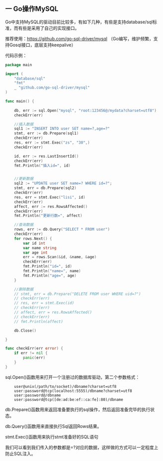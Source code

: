## 一 Go操作MySQL
Go中支持MySQL的驱动目前比较多，有如下几种，有些是支持database/sql标准，而有些是采用了自己的实现接口。  

推荐使用：https://github.com/go-sql-driver/mysql （Go编写，维护频繁，支持Gosql接口，底层支持keepalive）

代码示例：

```Go
package main

import (
	"database/sql"
	"fmt"
	_ "github.com/go-sql-driver/mysql"
)

func main() {
	
	db, err := sql.Open("mysql", "root:123456@/mydata?charset=utf8")
	checkErr(err)

	//插入数据
	sql1 := "INSERT INTO user SET name=?,age=?"
	stmt, err := db.Prepare(sql1)
	checkErr(err)
	res, err := stmt.Exec("zs", "30",)
	checkErr(err)

	id, err := res.LastInsertId()
	checkErr(err)
	fmt.Println("插入id=", id)


	//更新数据
	sql2 := "UPDATE user SET name=? WHERE id=?";
	stmt, err = db.Prepare(sql2)
	checkErr(err)
	res, err = stmt.Exec("lisi", id)
	checkErr(err)
	affect, err := res.RowsAffected()
	checkErr(err)
	fmt.Println("更新行数=", affect)

	//查询数据
	rows, err := db.Query("SELECT * FROM user")
	checkErr(err)
	for rows.Next() {
		var id int
		var name string
		var age int
		err = rows.Scan(&id, &name, &age)
		checkErr(err)
		fmt.Println("id=", id)
		fmt.Println("name=", name)
		fmt.Println("age=", age)
	}

	//删除数据
	// stmt, err = db.Prepare("DELETE FROM user WHERE uid=?")
	// checkErr(err)
	// res, err = stmt.Exec(id)
	// checkErr(err)
	// affect, err = res.RowsAffected()
	// checkErr(err)
	// fmt.Println(affect)

	db.Close()

}

func checkErr(err error) {
	if err != nil {
		panic(err)
	}
}
```
sql.Open()函数用来打开一个注册过的数据库驱动，第二个参数格式：
```
	user@unix(/path/to/socket)/dbname?charset=utf8
	user:password@tcp(localhost:5555)/dbname?charset=utf8
	user:password@/dbname
	user:password@tcp([de:ad:be:ef::ca:fe]:80)/dbname
```
db.Prepare()函数用来返回准备要执行的sql操作，然后返回准备完毕的执行状态。

db.Query()函数用来直接执行Sql返回Rows结果。

stmt.Exec()函数用来执行stmt准备好的SQL语句

我们可以看到我们传入的参数都是=?对应的数据，这样做的方式可以一定程度上防止SQL注入。